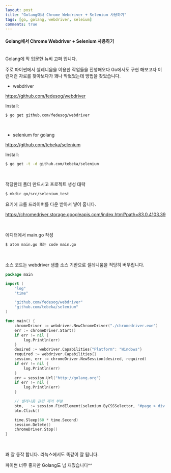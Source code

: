 ```yaml
---
layout: post
title: "Golang에서 Chrome Webdriver + Selenium 사용하기"
tags: [go, golang, webdriver, seleium]
comments: true
---
```


#### Golang에서 Chrome Webdriver + Selenium 사용하기
<br>
Golang에 막 입문한 뉴비 고퍼 입니다.

주로 파이썬에서 셀레니움을 이용한 작업들을 진행해오다 Go에서도
구현 해보고자 이런저런 자료를 찾아보다가 꽤나 막혔었는데 방법을 찾았습니다.
<br>
- webdriver

https://github.com/fedesog/webdriver

Install:
```bash
$ go get github.com/fedesog/webdriver
```
<br>

- selenium for golang

https://github.com/tebeka/selenium

Install:
```bash
$ go get -t -d github.com/tebeka/selenium
```
<br>

적당한데 폴더 만드시고 프로젝트 생성 대략

```bash
$ mkdir go/src/selenium_test
```
요기에 크롬 드라이버를 다운 받아서 넣어 줍니다.

https://chromedriver.storage.googleapis.com/index.html?path=83.0.4103.39

<br>

에디터에서 main.go 작성

```bash
$ atom main.go 또는 code main.go
```

<br>

소스 코드는 webdriver 샘플 소스 기반으로 셀레니움을 적당히 버무립니다.

```go
package main

import (
    "log"
    "time"

    "github.com/fedesog/webdriver"
    "github.com/tebeka/selenium"
)

func main() {
    chromeDriver := webdriver.NewChromeDriver("./chromedriver.exe")
    err := chromeDriver.Start()
    if err != nil {
        log.Println(err)
    }
    desired := webdriver.Capabilities{"Platform": "Windows"}
    required := webdriver.Capabilities{}
    session, err := chromeDriver.NewSession(desired, required)
    if err != nil {
        log.Println(err)
    }
    err = session.Url("http://golang.org")
    if err != nil {
        log.Println(err)
    }

    // 셀레니움 관련 제어 부분
    btn, _ := session.FindElement(selenium.ByCSSSelector, "#page > div > div.HomeContainer > section.HomeSection.Playground > div.Playground-controls > div > button")
    btn.Click()

    time.Sleep(60 * time.Second)
    session.Delete()
    chromeDriver.Stop()
}
```
<br>

꽤 잘 동작 합니다. 리눅스에서도 똑같이 잘 됩니다.

파이썬 너무 좋지만 Golang도 넘 재밌습니다^^
